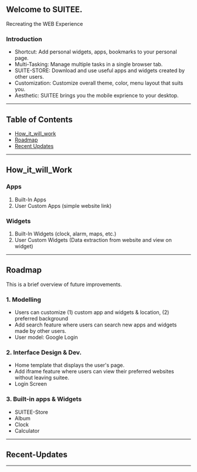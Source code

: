 ## Welcome to SUITEE.
Recreating the WEB Experience
<br>

### Introduction
- Shortcut: Add personal widgets, apps, bookmarks to your personal page.
- Multi-Tasking: Manage multiple tasks in a single browser tab.
- SUITE-STORE: Download and use useful apps and widgets created by other users.
- Customization: Customize overall theme, color, menu layout that suits you. 
- Aesthetic: SUITEE brings you the mobile exprience to your desktop.

---
## Table of Contents
- [How_it_will_work](#how_it_will_work)
- [Roadmap](#Roadmap)
- [Recent Updates](#Recent-Updates)

---
## How_it_will_Work
### Apps
1. Built-In Apps
2. User Custom Apps (simple website link)
### Widgets
1. Built-In Widgets (clock, alarm, maps, etc.)
2. User Custom Widgets (Data extraction from website and view on widget)

---
## Roadmap
This is a brief overview of future improvements.
### 1. Modelling
- Users can customize (1) custom app and widgets & location, (2) preferred background
- Add search feature where users can search new apps and widgets made by other users.
- User model: Google Login

### 2. Interface Design & Dev.
- Home template that displays the user's page. 
- Add iframe feature where users can view their preferred websites without leaving suitee.
- Login Screen

### 3. Built-in apps & Widgets
- SUITEE-Store
- Album
- Clock
- Calculator

---
## Recent-Updates
---



